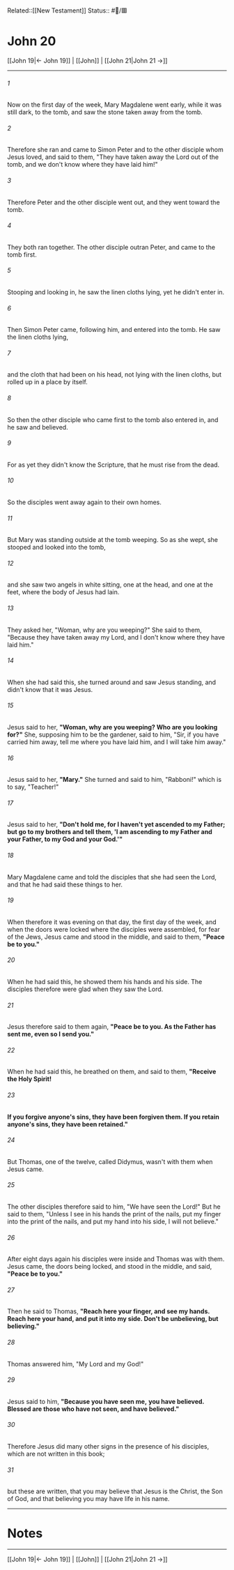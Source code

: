 Related::[[New Testament]]
Status:: #📖/🟥
# John 20

[[John 19|← John 19]] | [[John]] | [[John 21|John 21 →]]
***



###### 1 
Now on the first day of the week, Mary Magdalene went early, while it was still dark, to the tomb, and saw the stone taken away from the tomb. 

###### 2 
Therefore she ran and came to Simon Peter and to the other disciple whom Jesus loved, and said to them, "They have taken away the Lord out of the tomb, and we don't know where they have laid him!" 

###### 3 
Therefore Peter and the other disciple went out, and they went toward the tomb. 

###### 4 
They both ran together. The other disciple outran Peter, and came to the tomb first. 

###### 5 
Stooping and looking in, he saw the linen cloths lying, yet he didn't enter in. 

###### 6 
Then Simon Peter came, following him, and entered into the tomb. He saw the linen cloths lying, 

###### 7 
and the cloth that had been on his head, not lying with the linen cloths, but rolled up in a place by itself. 

###### 8 
So then the other disciple who came first to the tomb also entered in, and he saw and believed. 

###### 9 
For as yet they didn't know the Scripture, that he must rise from the dead. 

###### 10 
So the disciples went away again to their own homes. 

###### 11 
But Mary was standing outside at the tomb weeping. So as she wept, she stooped and looked into the tomb, 

###### 12 
and she saw two angels in white sitting, one at the head, and one at the feet, where the body of Jesus had lain. 

###### 13 
They asked her, "Woman, why are you weeping?" She said to them, "Because they have taken away my Lord, and I don't know where they have laid him." 

###### 14 
When she had said this, she turned around and saw Jesus standing, and didn't know that it was Jesus. 

###### 15 
Jesus said to her, **"Woman, why are you weeping? Who are you looking for?"** She, supposing him to be the gardener, said to him, "Sir, if you have carried him away, tell me where you have laid him, and I will take him away." 

###### 16 
Jesus said to her, **"Mary."** She turned and said to him, "Rabboni!" which is to say, "Teacher!" 

###### 17 
Jesus said to her, **"Don't hold me, for I haven't yet ascended to my Father; but go to my brothers and tell them, 'I am ascending to my Father and your Father, to my God and your God.'"** 

###### 18 
Mary Magdalene came and told the disciples that she had seen the Lord, and that he had said these things to her. 

###### 19 
When therefore it was evening on that day, the first day of the week, and when the doors were locked where the disciples were assembled, for fear of the Jews, Jesus came and stood in the middle, and said to them, **"Peace be to you."** 

###### 20 
When he had said this, he showed them his hands and his side. The disciples therefore were glad when they saw the Lord. 

###### 21 
Jesus therefore said to them again, **"Peace be to you. As the Father has sent me, even so I send you."** 

###### 22 
When he had said this, he breathed on them, and said to them, **"Receive the Holy Spirit!** 

###### 23 
**If you forgive anyone's sins, they have been forgiven them. If you retain anyone's sins, they have been retained."** 

###### 24 
But Thomas, one of the twelve, called Didymus, wasn't with them when Jesus came. 

###### 25 
The other disciples therefore said to him, "We have seen the Lord!" But he said to them, "Unless I see in his hands the print of the nails, put my finger into the print of the nails, and put my hand into his side, I will not believe." 

###### 26 
After eight days again his disciples were inside and Thomas was with them. Jesus came, the doors being locked, and stood in the middle, and said, **"Peace be to you."** 

###### 27 
Then he said to Thomas, **"Reach here your finger, and see my hands. Reach here your hand, and put it into my side. Don't be unbelieving, but believing."** 

###### 28 
Thomas answered him, "My Lord and my God!" 

###### 29 
Jesus said to him, **"Because you have seen me,** **you have believed. Blessed are those who have not seen, and have believed."** 

###### 30 
Therefore Jesus did many other signs in the presence of his disciples, which are not written in this book; 

###### 31 
but these are written, that you may believe that Jesus is the Christ, the Son of God, and that believing you may have life in his name.

---
# Notes


***
[[John 19|← John 19]] | [[John]] | [[John 21|John 21 →]]
